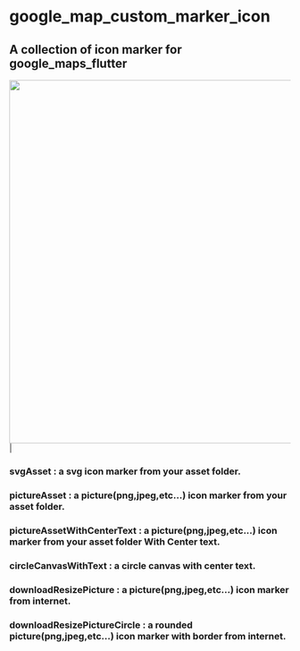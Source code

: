 # google_map_custom_marker_icon

## A collection of icon marker for google_maps_flutter
<img src="https://user-images.githubusercontent.com/79679398/131233083-b58f740e-662a-485e-a860-16f50ec9cf5c.jpg" width="650">|
### svgAsset : a svg icon marker from your asset folder.
### pictureAsset : a picture(png,jpeg,etc...) icon marker from your asset folder.
### pictureAssetWithCenterText : a picture(png,jpeg,etc...) icon marker from your asset folder With Center text.
### circleCanvasWithText : a circle canvas with center text.
### downloadResizePicture : a picture(png,jpeg,etc...) icon marker from internet.
### downloadResizePictureCircle : a rounded picture(png,jpeg,etc...) icon marker with border from internet.



